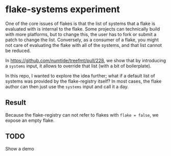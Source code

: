 # flake-systems experiment

One of the core issues of flakes is that the list of systems that a flake is evaluated with is internal to the flake. Some projects can technically build with more platforms, but to change this, the user has to fork or submit a patch to change the list. Conversely, as a consumer of a flake, you might not care of evaluating the flake with all of the systems, and that list cannot be reduced.

In https://github.com/numtide/treefmt/pull/228, we show that by introducing a
`systems` input, it allows to override that list (with a bit of boilerplate).

In this repo, I wanted to explore the idea further; what if a default list of
systems was provided by the flake-registry itself? In most cases, the flake
author can then just use the `systems` input and call it a day.

## Result

Because the flake-registry can not refer to flakes with `flake = false`, we
expose an empty flake.

## TODO

Show a demo
